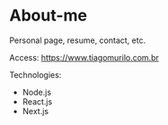 # About-me
Personal page, resume, contact, etc.

Access: https://www.tiagomurilo.com.br

Technologies:
  - Node.js
  - React.js
  - Next.js
